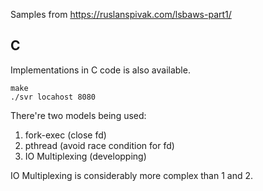 Samples from https://ruslanspivak.com/lsbaws-part1/

## C
Implementations in C code is also available.
```
make
./svr locahost 8080
```

There're two models being used:
1. fork-exec (close fd)
2. pthread (avoid race condition for fd)
3. IO Multiplexing (developping)

IO Multiplexing is considerably more complex than 1 and 2.